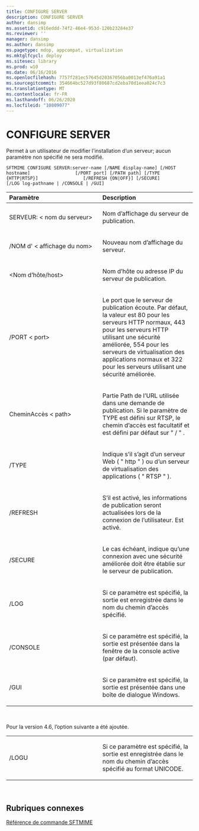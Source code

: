 ```yaml
---
title: CONFIGURE SERVER
description: CONFIGURE SERVER
author: dansimp
ms.assetid: c916eddd-74f2-46e4-953d-120b23284e37
ms.reviewer: ''
manager: dansimp
ms.author: dansimp
ms.pagetype: mdop, appcompat, virtualization
ms.mktglfcycl: deploy
ms.sitesec: library
ms.prod: w10
ms.date: 06/16/2016
ms.openlocfilehash: 7757f281ec57645d20367056ba0013ef476a91a1
ms.sourcegitcommit: 354664bc527d93f80687cd2eba70d1eea024c7c3
ms.translationtype: MT
ms.contentlocale: fr-FR
ms.lasthandoff: 06/26/2020
ms.locfileid: "10809077"
---
```

# CONFIGURE SERVER


Permet à un utilisateur de modifier l’installation d’un serveur; aucun paramètre non spécifié ne sera modifié.

`SFTMIME CONFIGURE SERVER:server-name [/NAME display-name] [/HOST hostname]                 [/PORT port] [/PATH path] [/TYPE {HTTP|RTSP}]                 [/REFRESH {ON|OFF}] [/SECURE]                 [/LOG log-pathname | /CONSOLE | /GUI]`

<table>
<colgroup>
<col width="50%" />
<col width="50%" />
</colgroup>
<thead>
<tr class="header">
<th align="left">Paramètre</th>
<th align="left">Description</th>
</tr>
</thead>
<tbody>
<tr class="odd">
<td align="left"><p>SERVEUR: &lt; nom du serveur&gt;</p></td>
<td align="left"><p>Nom d’affichage du serveur de publication.</p></td>
</tr>
<tr class="even">
<td align="left"><p>/NOM d' &lt; affichage du nom&gt;</p></td>
<td align="left"><p>Nouveau nom d’affichage du serveur.</p></td>
</tr>
<tr class="odd">
<td align="left"><p>&lt;Nom d’hôte/host&gt;</p></td>
<td align="left"><p>Nom d’hôte ou adresse IP du serveur de publication.</p></td>
</tr>
<tr class="even">
<td align="left"><p>/PORT &lt; port&gt;</p></td>
<td align="left"><p>Le port que le serveur de publication écoute. Par défaut, la valeur est 80 pour les serveurs HTTP normaux, 443 pour les serveurs HTTP utilisant une sécurité améliorée, 554 pour les serveurs de virtualisation des applications normaux et 322 pour les serveurs utilisant une sécurité améliorée.</p></td>
</tr>
<tr class="odd">
<td align="left"><p>CheminAccès &lt; path&gt;</p></td>
<td align="left"><p>Partie Path de l’URL utilisée dans une demande de publication. Si le paramètre de TYPE est défini sur RTSP, le chemin d’accès est facultatif et est défini par défaut sur &quot; / &quot; .</p></td>
</tr>
<tr class="even">
<td align="left"><p>/TYPE</p></td>
<td align="left"><p>Indique s’il s’agit d’un serveur Web ( &quot; http &quot; ) ou d’un serveur de virtualisation des applications ( &quot; RTSP &quot; ).</p></td>
</tr>
<tr class="odd">
<td align="left"><p>/REFRESH</p></td>
<td align="left"><p>S’il est activé, les informations de publication seront actualisées lors de la connexion de l’utilisateur. Est activé.</p></td>
</tr>
<tr class="even">
<td align="left"><p>/SECURE</p></td>
<td align="left"><p>Le cas échéant, indique qu’une connexion avec une sécurité améliorée doit être établie sur le serveur de publication.</p></td>
</tr>
<tr class="odd">
<td align="left"><p>/LOG</p></td>
<td align="left"><p>Si ce paramètre est spécifié, la sortie est enregistrée dans le nom du chemin d’accès spécifié.</p></td>
</tr>
<tr class="even">
<td align="left"><p>/CONSOLE</p></td>
<td align="left"><p>Si ce paramètre est spécifié, la sortie est présentée dans la fenêtre de la console active (par défaut).</p></td>
</tr>
<tr class="odd">
<td align="left"><p>/GUI</p></td>
<td align="left"><p>Si ce paramètre est spécifié, la sortie est présentée dans une boîte de dialogue Windows.</p></td>
</tr>
</tbody>
</table>

 

Pour la version 4.6, l’option suivante a été ajoutée.

<table>
<colgroup>
<col width="50%" />
<col width="50%" />
</colgroup>
<tbody>
<tr class="odd">
<td align="left"><p>/LOGU</p></td>
<td align="left"><p>Si ce paramètre est spécifié, la sortie est enregistrée dans le nom du chemin d’accès spécifié au format UNICODE.</p></td>
</tr>
</tbody>
</table>

 

## Rubriques connexes


[Référence de commande SFTMIME](sftmime--command-reference.md)

 

 





